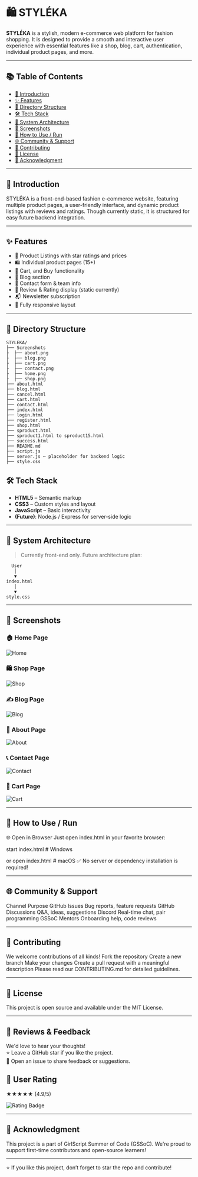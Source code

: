 # 🛍️ STYLÉKA

**STYLÉKA** is a stylish, modern e-commerce web platform for fashion shopping. It is designed to provide a smooth and interactive user experience with essential features like a shop, blog, cart, authentication, individual product pages, and more.

---

## 📚 Table of Contents

- [🎯 Introduction](#-introduction)
- [✨ Features](#-features)
- [📁 Directory Structure](#-directory-structure)
- [🛠 Tech Stack](#-tech-stack)
- [🧠 System Architecture](#-system-architecture)
- [📸 Screenshots](#-screenshots)
- [🚀 How to Use / Run](#-how-to-use--run)
- [🌐 Community & Support](#-community--support)
- [🤝 Contributing](#-contributing)
- [📄 License](#-license)
- [🌟 Acknowledgment](#-acknowledgment)

---

## 🎯 Introduction

STYLÉKA is a front-end-based fashion e-commerce website, featuring multiple product pages, a user-friendly interface, and dynamic product listings with reviews and ratings. Though currently static, it is structured for easy future backend integration.

---

## ✨ Features

- 🛒 Product Listings with star ratings and prices
- 🛍️ Individual product pages (15+)
- 🧾 Cart, and Buy functionality
- 📝 Blog section
- 👤 Contact form & team info
- 💬 Review & Rating display (static currently)
- 📬 Newsletter subscription
- 🎨 Fully responsive layout

---

## 📁 Directory Structure

```
STYLEKA/
├── Screenshots
├  ├── about.png
├  ├── blog.png
├  ├── cart.png
├  ├── contact.png
├  ├── home.png
├  ├── shop.png
├── about.html
├── blog.html
├── cancel.html
├── cart.html
├── contact.html
├── index.html
├── login.html
├── register.html
├── shop.html
├── sproduct.html
├── sproduct1.html to sproduct15.html
├── success.html
├── README.md
├── script.js
├── server.js ← placeholder for backend logic
├── style.css
```


## 🛠 Tech Stack

- **HTML5** – Semantic markup
- **CSS3** – Custom styles and layout
- **JavaScript** – Basic interactivity
- **(Future)**: Node.js / Express for server-side logic

---

## 🧠 System Architecture

> Currently front-end only. Future architecture plan:

```
  User
   │
   ▼
index.html
   │
   ▼
style.css

```

---
## 📸 Screenshots

### 🏠 Home Page
![Home](Screenshots/home.png)

### 🛍️ Shop Page
![Shop](Screenshots/shop.png)

### ✍️ Blog Page
![Blog](Screenshots/blog.png)

### 🙋 About Page
![About](Screenshots/about.png)

### 📞 Contact Page
![Contact](Screenshots/contact.png)

### 🛒 Cart Page
![Cart](Screenshots/cart.png)

---

## 🚀 How to Use / Run

🌐 Open in Browser Just open index.html in your favorite browser:

start index.html # Windows

or
open index.html # macOS ✅ No server or dependency installation is required!

---

## 🌐 Community & Support

Channel	Purpose
GitHub Issues	Bug reports, feature requests
GitHub Discussions	Q&A, ideas, suggestions
Discord	Real-time chat, pair programming
GSSoC Mentors	Onboarding help, code reviews

---

## 🤝 Contributing


We welcome contributions of all kinds!
Fork the repository
Create a new branch
Make your changes
Create a pull request with a meaningful description
Please read our CONTRIBUTING.md for detailed guidelines.

---

## 📄 License
This project is open source and available under the MIT License.

---



## 📝 Reviews & Feedback

We'd love to hear your thoughts!  
⭐ Leave a GitHub star if you like the project.  
📝 Open an issue to share feedback or suggestions.

## 🌟 User Rating

★★★★★ (4.9/5)

![Rating Badge](https://img.shields.io/badge/Rating-4.9%20★-yellow?color=orange)


---


## 🌟 Acknowledgment
This project is a part of GirlScript Summer of Code (GSSoC).
We're proud to support first-time contributors and open-source learners!

---

⭐ If you like this project, don’t forget to star the repo and contribute!
